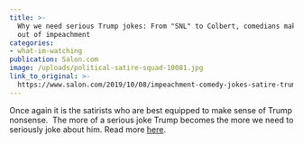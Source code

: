 ```yaml
---
title: >-
  Why we need serious Trump jokes: From "SNL" to Colbert, comedians make sense
  out of impeachment
categories: 
- what-im-watching
publication: Salon.com
image: /uploads/political-satire-squad-10081.jpg
link_to_original: >-
  https://www.salon.com/2019/10/08/impeachment-comedy-jokes-satire-trump/?fbclid=IwAR3bZUBgzZsUxpHfCJvrjm3uJvLxJAWUNwNqS4I4P4Lk6Np9321msxS4u2Y
---
```


Once again it is the satirists who are best equipped to make sense of Trump nonsense.&nbsp; The more of a serious joke Trump becomes the more we need to seriously joke about him. Read more [here](https://www.salon.com/2019/10/08/impeachment-comedy-jokes-satire-trump/).